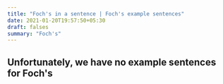 ```yaml
---
title: "Foch's in a sentence | Foch's example sentences"
date: 2021-01-20T19:57:50+05:30
draft: falses
summary: "Foch's"
---
```

## Unfortunately, we have no example sentences for Foch's                 

